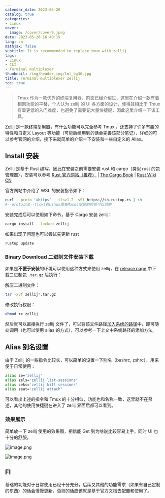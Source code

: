```yaml
---
calendar_date: 2023-05-20
catalog: true
categories:
- Linux
cover:
  image: /cover/cover9.jpeg
date: 2023-05-20 16:40:19
lang: cn
mathjax: false
subtitle: It is recommended to replace tmux with zellij
tags:
- Linux
- CLI
- Terminal multiplexer
thumbnail: /img/header_img/lml_bg36.jpg
title: Terminal multiplexer Zellij
toc: true
---
```


> Tmux 作为一款优秀的终端复用器，前面已经介绍过，这里在介绍一款有着相同功能的平替，个人认为 zellij 的 UI 各方面的设计，使得其相比于 Tmux 有着更低的入门难度，也避免了需要记大量快捷键，因此这里介绍一下该工具。

[Zellij](https://zellij.dev/documentation/installation.html) 是一款终端复用器，有什么功能可以完全参考 Tmux ，还支持了许多有趣的特性和自定义 Layout 等功能（可能后续用到的话会完善该部分笔记），详细的可以参考官网的介绍，接下来就简单的介绍一下安装和一些自定义的 Alias。

## Install 安装

Zellij 是基于 Rust 编写，因此在安装之前需要安装 rust 和 cargo（类似 rust 的包管理器），安装可以参考 [Rust 官方网站（推荐）](https://www.rust-lang.org/tools/install) |  [The Cargo Book](https://doc.rust-lang.org/cargo/getting-started/installation.html)  | [Rust Wiki CN](https://rustwiki.org/zh-CN/cargo/getting-started/installation.html)

官方网站中介绍了 WSL 的安装指令如下：

```bash
curl --proto '=https' --tlsv1.2 -sSf https://sh.rustup.rs | sh
#--proto以及--tlsvl在Linux或者Macos安装的时候可以忽略
```

安装完成后可以使用如下命令，基于 Cargo 安装 zellij：

```bash
cargo install --locked zellij
```

如果出现了问题也可以尝试先更新 rust

```bash
rustup update
```



### Binary Download 二进制文件安装下载

如果是**不便于安装**的环境可以使用这种方式来使用 zellij，在 [release page](https://github.com/zellij-org/zellij/releases) 中下载二进制包 `.tar.gz` 后执行：

解压二进制文件：

```bash
tar -xvf zellij*.tar.gz
```

修改执行权限：

```bash
chmod +x zellij
```

然后就可以直接执行 zellij 文件了，可以将该文件路径[加入系统的路径](https://www.baeldung.com/linux/path-variable)中，即可随处调用（也可以使用 alias 的方式），可以参考一下上文中系统路径的添加方法。

## Alias 别名设置

由于 Zellij 的一些指令比较长，可以简单的设置一下别名（bashrc, zshrc），用来便于日常使用：

```bash
alias ze='zellij'
alias zels='zellij list-sessions'
alias zeks='zellij kill-sessions'
alias zeat='zellij attach'
```

可以看出上述的指令和 Tmux 的十分相似，功能也和名称一致，这里就不在赘述，其他的使用快捷键在进入了 zellij 界面后都可以看到。

### 效果展示

简单放一下 zellij 使用的效果图，相信能 Get 到为啥说比较容易上手，同时 UI 也十分的舒服。

![image.png](https://picture-bed-001-1310572365.cos.ap-guangzhou.myqcloud.com/3070PC/20230520170858.png)

![image.png](https://picture-bed-001-1310572365.cos.ap-guangzhou.myqcloud.com/3070PC/20230520170932.png)


## FI

基础的功能对于日常使用已经十分充分，后续又其他的功能需求（如果有自己定制的东西）的话会慢慢更新，否则的话应该就是基于官方文档去配置和使用了。